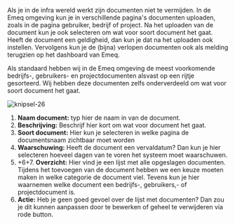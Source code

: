 Als je in de infra wereld werkt zijn documenten niet te vermijden. In de Emeq omgeving kun je in verschillende pagina's documenten uploaden, zoals in de pagina gebruiker, bedrijf of project. Na het uploaden van de document kun je ook selecteren om wat voor soort document het gaat. Heeft de document een geldigheid, dan kun je dat na het uploaden ook instellen. Vervolgens kun je de (bijna) verlopen documenten ook als melding terugzien op het dashboard van Emeq.

Als standaard hebben wij in de Emeq omgeving de meest voorkomende bedrijfs-, gebruikers- en projectdocumenten alsvast op een rijtje gesorteerd. Wij hebben deze documenten zelfs onderverdeeld om wat voor soort document het gaat.

![knipsel-26](https://user-images.githubusercontent.com/95087870/149657059-577a6b71-2e94-46fd-8f2d-28e5ed859a6a.PNG)

1. **Naam document:** typ hier de naam in van de document.
2. **Beschrijving:** Beschrijf hier kort om wat voor document het gaat.
3. **Soort document:** Hier kun je selecteren in welke pagina de documentsnaam zichtbaar moet worden
4. **Waarschuwing:** Heeft de document een vervaldatum? Dan kun je hier selecteren hoeveel dagen van te voren het systeem moet waarschuwen.
5. +6+7. **Overzicht:** Hier vind je een lijst met alle opgeslagen documenten. Tijdens het toevoegen van de document hebben we een keuze moeten maken in welke categorie de document viel. Tevens kun je hier waarnemen welke document een bedrijfs-, gebruikers,- of projectdocument is. 
8. **Actie:** Heb je geen goed gevoel over de lijst met documenten? Dan zou je dit kunnen aanpassen door te bewerken of geheel te verwijderen via rode button.
